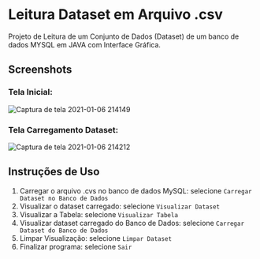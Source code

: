# Leitura Dataset em Arquivo .csv
Projeto de Leitura de um Conjunto de Dados (Dataset) de um banco de dados MYSQL em JAVA com Interface Gráfica.

## Screenshots

### Tela Inicial:

![Captura de tela 2021-01-06 214149](https://user-images.githubusercontent.com/45837182/103836514-11c6e380-5068-11eb-8d3a-462d8e576564.jpg)

### Tela Carregamento Dataset:

![Captura de tela 2021-01-06 214212](https://user-images.githubusercontent.com/45837182/103836543-27d4a400-5068-11eb-9177-a350075a41c6.jpg)

## Instruções de Uso

1. Carregar o arquivo .cvs no banco de dados MySQL: selecione ```Carregar Dataset no Banco de Dados```
2. Visualizar o dataset carregado: selecione ```Visualizar Dataset```
3. Visualizar a Tabela: selecione ```Visualizar Tabela```
4. Visualizar dataset carregado do Banco de Dados: selecione ```Carregar Dataset do Banco de Dados```
5. Limpar Visualização: selecione ```Limpar Dataset```
6. Finalizar programa: selecione ```Sair```
